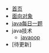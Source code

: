 <!-- docs/_sidebar.md -->

* [首页](README)
* [面向对象](01/oop/oop.md)
* [java每日一题](01/oop/timo.md)
* java技术
   * [javaoop](01/oop/oop.md)
* [待更新]